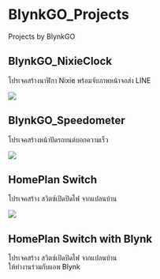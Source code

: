 # BlynkGO_Projects
 Projects by BlynkGO

## BlynkGO_NixieClock
โปรเจคสร้างนาฬิกา Nixie พร้อมจับภาพหน้าจอส่ง LINE
<p align=left><img src="./BlynkGO_NixieClock/BlynkGO_NixieClock.gif"></p>

## BlynkGO_Speedometer
โปรเจคสร้างหน้าปัดรถยนต์บอกความเร็ว
<p align=left><img src="./BlynkGO_Speedometer/BlynkGO_Speedometer.gif"></p>

## HomePlan Switch
โปรเจคสร้าง สวิตซ์เปิดปิดไฟ จากแปลนบ้าน
<p align=left><img src="./HomePlan_Switch/HomePlan_Switch.gif"></p>

## HomePlan Switch with Blynk
โปรเจคสร้าง สวิตซ์เปิดปิดไฟ จากแปลนบ้าน  
ให้ทำงานร่วมกับแอพ Blynk
